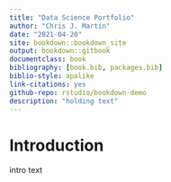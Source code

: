 ```yaml
--- 
title: "Data Science Portfolio"
author: "Chris J. Martin"
date: "2021-04-20"
site: bookdown::bookdown_site
output: bookdown::gitbook
documentclass: book
bibliography: [book.bib, packages.bib]
biblio-style: apalike
link-citations: yes
github-repo: rstudio/bookdown-demo
description: "holding text"
---
```


# Introduction
intro text
